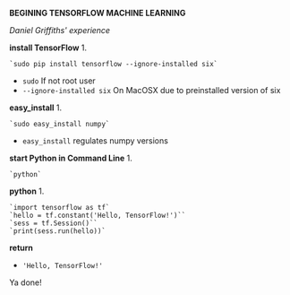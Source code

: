 **BEGINING TENSORFLOW MACHINE LEARNING**

*Daniel Griffiths' experience*

**install TensorFlow**
1.


    `sudo pip install tensorflow --ignore-installed six`

-  `sudo` If not root user
-  `--ignore-installed six` On MacOSX due to preinstalled version of six

**easy_install**
1.


    `sudo easy_install numpy`

- `easy_install` regulates numpy versions

**start Python in Command Line**
1.


    `python`

**python**
1.


    `import tensorflow as tf`
    `hello = tf.constant('Hello, TensorFlow!')``
    `sess = tf.Session()``
    `print(sess.run(hello))`

**return**
- `'Hello, TensorFlow!'`


Ya done!
